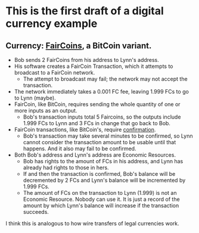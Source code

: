 # This is the first draft of a digital currency example

## Currency: [FairCoins](https://fair-coin.org/), a BitCoin variant.

* Bob sends 2 FairCoins from his address to Lynn's address.
* His software creates a FairCoin Transaction, which it attempts to broadcast to a FairCoin network.
    * The attempt to broadcast may fail; the network may not accept the transaction.
* The network immediately takes a 0.001 FC fee, leaving 1.999 FCs to go to Lynn (maybe).
* FairCoin, like BitCoin, requires sending the whole quantity of one or more inputs as an output. 
    * Bob's transaction inputs total 5 Faircoins, so the outputs include 1.999 FCs to Lynn and 3 FCs in change that go back to Bob.
* FairCoin transactions, like BitCoin's, require [confirmation](https://en.bitcoin.it/wiki/Confirmation). 
    * Bob's transaction may take several minutes to be confirmed, so Lynn cannot consider the transaction amount to be usable until that happens. And it also may fail to be confirmed.
* Both Bob's address and Lynn's address are Economic Resources. 
    * Bob has rights to the amount of FCs in his address, and Lynn has already had rights to those in hers.
    * If and then the transaction is confirmed, Bob's balance will be decremented by 2 FCs and Lynn's balance will be incremented by 1.999 FCs.
    * The amount of FCs on the transaction to Lynn (1.999) is not an Economic Resource. Nobody can use it. It is just a record of the amount by which Lynn's balance will increase if the transaction succeeds.
    
I think this is analogous to how wire transfers of legal currencies work.
